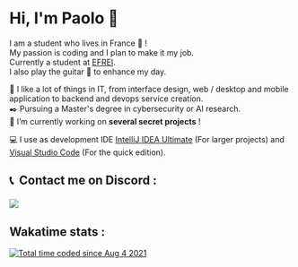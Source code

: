 

# Hi, I'm Paolo 👋

I am a student who lives in France 🥐 !  
My passion is coding and I plan to make it my job.  
Currently a student at [EFREI](https://eng.efrei.fr/).  
I also play the guitar :guitar: to enhance my day.<br>

🧬 I like a lot of things in IT, from interface design, web / desktop and mobile application to backend and devops service creation.  
✒️ Pursuing a Master's degree in cybersecurity or AI research.  
🔭 I’m currently working on **several secret projects** !

💻 I use as development IDE [IntelliJ IDEA Ultimate](https://www.jetbrains.com/idea/) (For larger projects) and [Visual Studio Code](https://code.visualstudio.com/) (For the quick edition).
  
## <p>📞 &nbsp;Contact me on Discord :</p>
<a href="https://discord.com/users/477582590329749504" target="_blank">
  <img src="https://discord.c99.nl/widget/theme-4/477582590329749504.png">
</a>

## Wakatime stats :
<a href="https://wakatime.com/@fa794658-052c-46a2-941e-4dc515574900"><img src="https://wakatime.com/badge/user/fa794658-052c-46a2-941e-4dc515574900.svg" alt="Total time coded since Aug 4 2021" /></a>
